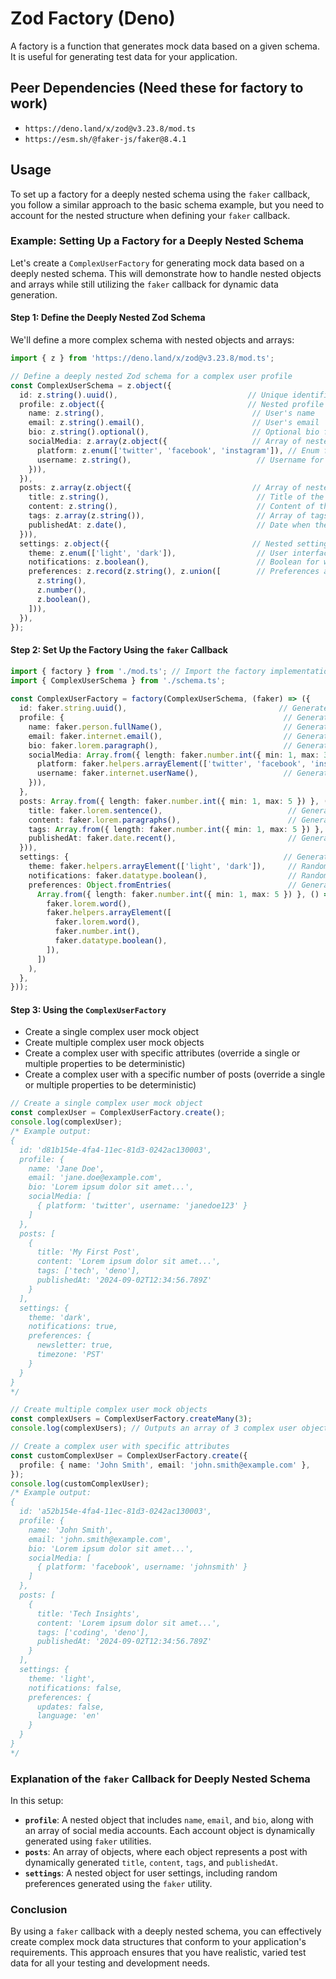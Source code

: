 # Zod Factory (Deno)

A factory is a function that generates mock data based on a given schema. It is useful for generating test data for your application.

## Peer Dependencies (Need these for factory to work)
- `https://deno.land/x/zod@v3.23.8/mod.ts`
- `https://esm.sh/@faker-js/faker@8.4.1`


## Usage
To set up a factory for a deeply nested schema using the `faker` callback, you follow a similar approach to the basic schema example, but you need to account for the nested structure when defining your `faker` callback. 

### Example: Setting Up a Factory for a Deeply Nested Schema

Let's create a `ComplexUserFactory` for generating mock data based on a deeply nested schema. This will demonstrate how to handle nested objects and arrays while still utilizing the `faker` callback for dynamic data generation.

#### Step 1: Define the Deeply Nested Zod Schema

We'll define a more complex schema with nested objects and arrays:

```typescript
import { z } from 'https://deno.land/x/zod@v3.23.8/mod.ts';

// Define a deeply nested Zod schema for a complex user profile
const ComplexUserSchema = z.object({
  id: z.string().uuid(),                             // Unique identifier for the user
  profile: z.object({                                // Nested profile object
    name: z.string(),                                 // User's name
    email: z.string().email(),                        // User's email
    bio: z.string().optional(),                       // Optional bio for the user
    socialMedia: z.array(z.object({                   // Array of nested social media accounts
      platform: z.enum(['twitter', 'facebook', 'instagram']), // Enum for social media platform
      username: z.string(),                            // Username for the social media account
    })),
  }),
  posts: z.array(z.object({                           // Array of nested posts
    title: z.string(),                                 // Title of the post
    content: z.string(),                               // Content of the post
    tags: z.array(z.string()),                         // Array of tags for the post
    publishedAt: z.date(),                             // Date when the post was published
  })),
  settings: z.object({                                // Nested settings object
    theme: z.enum(['light', 'dark']),                  // User interface theme preference
    notifications: z.boolean(),                        // Boolean for whether notifications are enabled
    preferences: z.record(z.string(), z.union([        // Preferences as a record (key-value pairs)
      z.string(), 
      z.number(), 
      z.boolean(),
    ])),
  }),
});
```

#### Step 2: Set Up the Factory Using the `faker` Callback

```typescript
import { factory } from './mod.ts'; // Import the factory implementation
import { ComplexUserSchema } from './schema.ts';
 
const ComplexUserFactory = factory(ComplexUserSchema, (faker) => ({
  id: faker.string.uuid(),                                  // Generate a random UUID for the user ID
  profile: {                                                 // Generate nested profile data
    name: faker.person.fullName(),                           // Generate a random full name
    email: faker.internet.email(),                           // Generate a random email address
    bio: faker.lorem.paragraph(),                            // Generate a random paragraph for the bio
    socialMedia: Array.from({ length: faker.number.int({ min: 1, max: 3 }) }, () => ({ // Generate 1-3 social media accounts
      platform: faker.helpers.arrayElement(['twitter', 'facebook', 'instagram']),  // Randomly select a platform
      username: faker.internet.userName(),                   // Generate a random username
    })),
  },
  posts: Array.from({ length: faker.number.int({ min: 1, max: 5 }) }, () => ({ // Generate 1-5 posts
    title: faker.lorem.sentence(),                            // Generate a random title
    content: faker.lorem.paragraphs(),                        // Generate random content
    tags: Array.from({ length: faker.number.int({ min: 1, max: 5 }) }, () => faker.lorem.word()), // Generate 1-5 tags
    publishedAt: faker.date.recent(),                         // Generate a recent date for publishedAt
  })),
  settings: {                                                // Generate settings data
    theme: faker.helpers.arrayElement(['light', 'dark']),     // Randomly select a theme
    notifications: faker.datatype.boolean(),                  // Randomly decide if notifications are enabled
    preferences: Object.fromEntries(                          // Generate random preferences
      Array.from({ length: faker.number.int({ min: 1, max: 5 }) }, () => [
        faker.lorem.word(),
        faker.helpers.arrayElement([
          faker.lorem.word(),
          faker.number.int(),
          faker.datatype.boolean(),
        ]),
      ])
    ),
  },
}));
```

#### Step 3: Using the `ComplexUserFactory`

- Create a single complex user mock object
- Create multiple complex user mock objects
- Create a complex user with specific attributes (override a single or multiple properties to be deterministic)
- Create a complex user with a specific number of posts (override a single or multiple properties to be deterministic)

```typescript
// Create a single complex user mock object
const complexUser = ComplexUserFactory.create();
console.log(complexUser);
/* Example output:
{
  id: 'd81b154e-4fa4-11ec-81d3-0242ac130003',
  profile: {
    name: 'Jane Doe',
    email: 'jane.doe@example.com',
    bio: 'Lorem ipsum dolor sit amet...',
    socialMedia: [
      { platform: 'twitter', username: 'janedoe123' }
    ]
  },
  posts: [
    {
      title: 'My First Post',
      content: 'Lorem ipsum dolor sit amet...',
      tags: ['tech', 'deno'],
      publishedAt: '2024-09-02T12:34:56.789Z'
    }
  ],
  settings: {
    theme: 'dark',
    notifications: true,
    preferences: {
      newsletter: true,
      timezone: 'PST'
    }
  }
}
*/

// Create multiple complex user mock objects
const complexUsers = ComplexUserFactory.createMany(3);
console.log(complexUsers); // Outputs an array of 3 complex user objects

// Create a complex user with specific attributes
const customComplexUser = ComplexUserFactory.create({
  profile: { name: 'John Smith', email: 'john.smith@example.com' },
});
console.log(customComplexUser);
/* Example output:
{
  id: 'a52b154e-4fa4-11ec-81d3-0242ac130003',
  profile: {
    name: 'John Smith',
    email: 'john.smith@example.com',
    bio: 'Lorem ipsum dolor sit amet...',
    socialMedia: [
      { platform: 'facebook', username: 'johnsmith' }
    ]
  },
  posts: [
    {
      title: 'Tech Insights',
      content: 'Lorem ipsum dolor sit amet...',
      tags: ['coding', 'deno'],
      publishedAt: '2024-09-02T12:34:56.789Z'
    }
  ],
  settings: {
    theme: 'light',
    notifications: false,
    preferences: {
      updates: false,
      language: 'en'
    }
  }
}
*/
```

### Explanation of the `faker` Callback for Deeply Nested Schema

In this setup:

- **`profile`**: A nested object that includes `name`, `email`, and `bio`, along with an array of social media accounts. Each account object is dynamically generated using `faker` utilities.
- **`posts`**: An array of objects, where each object represents a post with dynamically generated `title`, `content`, `tags`, and `publishedAt`.
- **`settings`**: A nested object for user settings, including random preferences generated using the `faker` utility.

### Conclusion

By using a `faker` callback with a deeply nested schema, you can effectively create complex mock data structures that conform to your application's requirements. This approach ensures that you have realistic, varied test data for all your testing and development needs.